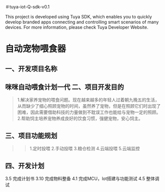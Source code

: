 ＃tuya-iot-Q-sdk-v0.1

This project is developed using Tuya SDK, which enables you to quickly develop branded apps connecting and controlling smart scenarios of many devices.
For more information, please check Tuya Developer Website.


自动宠物喂食器
====
一、开发项目名称
-------
咪咪自动喂食计划一代
二、项目开发目的
------
>1.解决家养宠物的喂食问题。现在越来越多的年轻人过着朝九晚五的生活，从而缺少了细心照顾宠物的时间，虽然养了宠物，但是在照顾它们时出现了困难，因此需要借助科技的力量做到不耽误工作也能给与宠物一定的照顾。
>2.帮助饲主培养宠物养成良好的饮食习惯，强健宠物，安心饲主。

三、项目功能规划
-----
>>1.定时投喂
>>2.手动投喂
>>3.粮仓检测
>>4.云端投喂
>>5.云端监控

四、开发计划
------
3.5 完成计划书
3.10 完成物料整备
4.1 完成MCU，lot搭建与功能测试
4.5 整体调试
